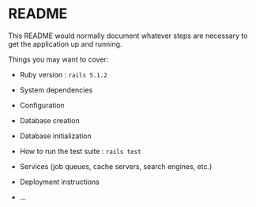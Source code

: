 # README

This README would normally document whatever steps are necessary to get the
application up and running.

Things you may want to cover:

* Ruby version : `rails 5.1.2`

* System dependencies

* Configuration

* Database creation

* Database initialization

* How to run the test suite : `rails test`

* Services (job queues, cache servers, search engines, etc.)

* Deployment instructions

* ...
